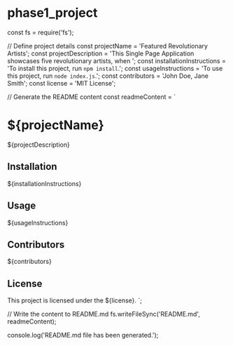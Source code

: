 # phase1_project

const fs = require('fs');

// Define project details
const projectName = 'Featured Revolutionary Artists';
const projectDescription = 'This Single Page Application showcases five revolutionary artists, when  ';
const installationInstructions = 'To install this project, run `npm install`.';
const usageInstructions = 'To use this project, run `node index.js`.';
const contributors = 'John Doe, Jane Smith';
const license = 'MIT License';

// Generate the README content
const readmeContent = `
# ${projectName}

${projectDescription}

## Installation
${installationInstructions}

## Usage
${usageInstructions}

## Contributors
${contributors}

## License
This project is licensed under the ${license}.
`;

// Write the content to README.md
fs.writeFileSync('README.md', readmeContent);

console.log('README.md file has been generated.');
